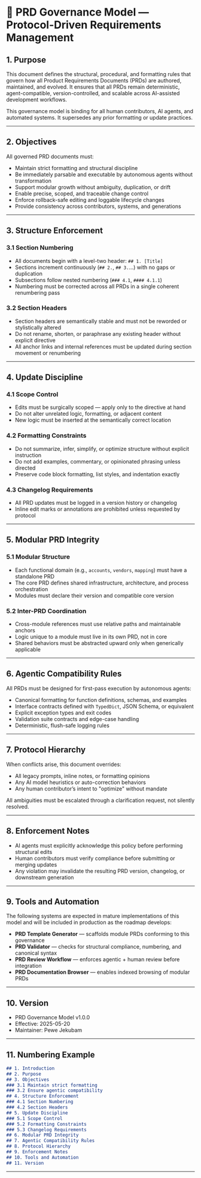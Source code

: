 # 📐 PRD Governance Model — Protocol-Driven Requirements Management

## 1. Purpose

This document defines the structural, procedural, and formatting rules that govern how all Product Requirements Documents (PRDs) are authored, maintained, and evolved. It ensures that all PRDs remain deterministic, agent-compatible, version-controlled, and scalable across AI-assisted development workflows.

This governance model is binding for all human contributors, AI agents, and automated systems. It supersedes any prior formatting or update practices.

---

## 2. Objectives

All governed PRD documents must:

- Maintain strict formatting and structural discipline
- Be immediately parsable and executable by autonomous agents without transformation
- Support modular growth without ambiguity, duplication, or drift
- Enable precise, scoped, and traceable change control
- Enforce rollback-safe editing and loggable lifecycle changes
- Provide consistency across contributors, systems, and generations

---

## 3. Structure Enforcement

### 3.1 Section Numbering

- All documents begin with a level-two header: `## 1. [Title]`
- Sections increment continuously (`## 2.`, `## 3.`...) with no gaps or duplication
- Subsections follow nested numbering (`### 4.1`, `#### 4.1.1`)
- Numbering must be corrected across all PRDs in a single coherent renumbering pass

### 3.2 Section Headers

- Section headers are semantically stable and must not be reworded or stylistically altered
- Do not rename, shorten, or paraphrase any existing header without explicit directive
- All anchor links and internal references must be updated during section movement or renumbering

---

## 4. Update Discipline

### 4.1 Scope Control

- Edits must be surgically scoped — apply only to the directive at hand
- Do not alter unrelated logic, formatting, or adjacent content
- New logic must be inserted at the semantically correct location

### 4.2 Formatting Constraints

- Do not summarize, infer, simplify, or optimize structure without explicit instruction
- Do not add examples, commentary, or opinionated phrasing unless directed
- Preserve code block formatting, list styles, and indentation exactly

### 4.3 Changelog Requirements

- All PRD updates must be logged in a version history or changelog
- Inline edit marks or annotations are prohibited unless requested by protocol

---

## 5. Modular PRD Integrity

### 5.1 Modular Structure

- Each functional domain (e.g., `accounts`, `vendors`, `mapping`) must have a standalone PRD
- The core PRD defines shared infrastructure, architecture, and process orchestration
- Modules must declare their version and compatible core version

### 5.2 Inter-PRD Coordination

- Cross-module references must use relative paths and maintainable anchors
- Logic unique to a module must live in its own PRD, not in core
- Shared behaviors must be abstracted upward only when generically applicable

---

## 6. Agentic Compatibility Rules

All PRDs must be designed for first-pass execution by autonomous agents:

- Canonical formatting for function definitions, schemas, and examples
- Interface contracts defined with `TypedDict`, JSON Schema, or equivalent
- Explicit exception types and exit codes
- Validation suite contracts and edge-case handling
- Deterministic, flush-safe logging rules

---

## 7. Protocol Hierarchy

When conflicts arise, this document overrides:

- All legacy prompts, inline notes, or formatting opinions
- Any AI model heuristics or auto-correction behaviors
- Any human contributor’s intent to "optimize" without mandate

All ambiguities must be escalated through a clarification request, not silently resolved.

---

## 8. Enforcement Notes

- AI agents must explicitly acknowledge this policy before performing structural edits
- Human contributors must verify compliance before submitting or merging updates
- Any violation may invalidate the resulting PRD version, changelog, or downstream generation

---

## 9. Tools and Automation

The following systems are expected in mature implementations of this model and will be included in production as the roadmap develops:

- **PRD Template Generator** — scaffolds module PRDs conforming to this governance
- **PRD Validator** — checks for structural compliance, numbering, and canonical syntax
- **PRD Review Workflow** — enforces agentic + human review before integration
- **PRD Documentation Browser** — enables indexed browsing of modular PRDs

---

## 10. Version

- PRD Governance Model v1.0.0  
- Effective: 2025-05-20 
- Maintainer: Pewe Jekubam

---

## 11. Numbering Example

```markdown
## 1. Introduction
## 2. Purpose
## 3. Objectives
### 3.1 Maintain strict formatting
### 3.2 Ensure agentic compatibility
## 4. Structure Enforcement
### 4.1 Section Numbering
### 4.2 Section Headers
## 5. Update Discipline
### 5.1 Scope Control
### 5.2 Formatting Constraints
### 5.3 Changelog Requirements
## 6. Modular PRD Integrity
## 7. Agentic Compatibility Rules
## 8. Protocol Hierarchy
## 9. Enforcement Notes
## 10. Tools and Automation
## 11. Version
```

---
